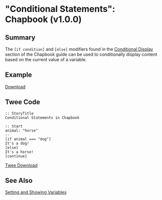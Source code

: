 # "Conditional Statements": Chapbook (v1.0.0)

## Summary

The `[if condition]` and `[else]` modifiers found in the [Conditional Display](https://klembot.github.io/chapbook/guide/state/conditional-display.html) section of the Chapbook guide can be used to conditionally display content based on the current value of a variable.

## Example

[Download](chapbook_conditionalstatements_example.html)

## Twee Code

```twee
:: StoryTitle
Conditional Statements in Chapbook

:: Start
animal: "horse"
--
[if animal === "dog"]
It's a dog!
[else]
It's a horse!
[continue]
```

[Twee Download](chapbook_conditionalstatements_twee.txt)

## See Also

[Setting and Showing Variables](../../settingandshowing/chapbook/chapbook_settingandshowing.md)
